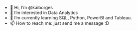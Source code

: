 - 👋 Hi, I’m @kaiborges
- 👀 I’m interested in Data Analytics
- 🌱 I’m currently learning SQL, Python, PowerBI and Tableau.
- 📫 How to reach me: just send me a message :D

<!---
kaiborges/kaiborges is a ✨ special ✨ repository because its `README.md` (this file) appears on your GitHub profile.
You can click the Preview link to take a look at your changes.
--->
